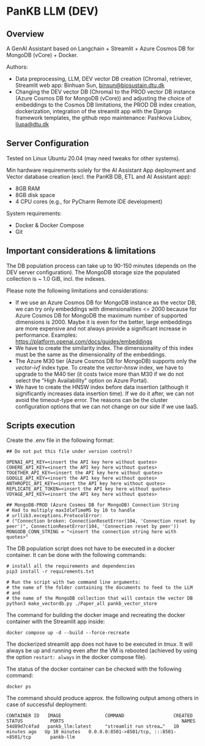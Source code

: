 # PanKB LLM (DEV)

## Overview

A GenAI Assistant based on Langchain + Streamlit + Azure Cosmos DB for MongoDB (vCore) + Docker.

Authors:
- Data preprocessing, LLM, DEV vector DB creation (Chroma), retriever, Streamlit web app: Binhuan Sun, binsun@biosustain.dtu.dk 
- Changing the DEV vector DB (Chroma) to the PROD vector DB instance (Azure Cosmos DB for MongoDB (vCore)) and adjusting the choice of embeddings to the Cosmos DB limitations, the PROD DB index creation, dockerization, integration of the streamlit app with the Django framework templates, the github repo maintenance: Pashkova Liubov, liupa@dtu.dk

## Server Configuration
Tested on Linux Ubuntu 20.04 (may need tweaks for other systems).

Min hardware requirements solely for the AI Assistant App deployment and Vector database creation (excl. the PanKB DB, ETL and AI Assistant app):
- 8GB RAM
- 8GB disk space
- 4 CPU cores (e.g., for PyCharm Remote IDE development)

System requirements:
- Docker & Docker Compose
- Git

## Important considerations & limitations

The DB population process can take up to 90-150 minutes (depends on the DEV server configuration). The MongoDB storage size the populated collection is ~ 1.0 GiB, incl. the indexes.

Please note the following limitations and considerations:
- If we use an Azure Cosmos DB for MongoDB instance as the vector DB, we can try only embeddings with dimensionalities <= 2000 because for Azure Cosmos DB for MongoDB the maximum number of supported dimensions is 2000. Maybe it is even for the better, large embeddings are more expensive and not always provide a significant increase in performance. Examples: https://platform.openai.com/docs/guides/embeddings 
- We have to create the similarity index. The dimensionality of this index must be the same as the dimensionality of the embeddings.
- The Azure M30 tier (Azure Cosmos DB for MongoDB) supports only the <i>vector-ivf</i> index type. To create the <i>vector-hnsw</i> index, we have to upgrade to the M40 tier (it costs twice more than M30 if we do not select the "High Availability" option on Azure Portal).
- We have to create the HNSW index before data insertion (although it significantly increases data insertion time). If we do it after, we can not avoid the timeout-type error. The reasons can be the cluster configuration options that we can not change on our side if we use IaaS.

## Scripts execution

Create the .env file in the following format:
```
## Do not put this file under version control!

OPENAI_API_KEY=<insert the API key here without quotes>
COHERE_API_KEY=<insert the API key here without quotes>
TOGETHER_API_KEY=<insert the API key here without quotes>
GOOGLE_API_KEY=<insert the API key here without quotes>
ANTHROPIC_API_KEY=<insert the API key here without quotes>
REPLICATE_API_TOKEN=<insert the API key here without quotes>
VOYAGE_API_KEY=<insert the API key here without quotes>

## MongoDB-PROD (Azure Cosmos DB for MongoDB) Connection String
# Had to multiply maxIdleTimeMS by 10 to handle
# urllib3.exceptions.ProtocolError: 
# ("Connection broken: ConnectionResetError(104, 'Connection reset by peer')", ConnectionResetError(104, 'Connection reset by peer'))
MONGODB_CONN_STRING = "<insert the connection string here with quotes>"
```

The DB population script does not have to be executed in a docker container. It can be done with the following commands:
```
# install all the requirements and dependencies
pip3 install -r requirements.txt

# Run the script with two command line arguments: 
# the name of the folder containing the documents to feed to the LLM 
# and 
# the name of the MongoDB collection that will contain the vector DB
python3 make_vectordb.py ./Paper_all pankb_vector_store
```
The command for building the docker image and recreating the docker container with the Streamlit app inside:
```
docker compose up -d --build --force-recreate
```
The dockerized streamlit app does not have to be executed in <i>tmux</i>. It will always be up and running even after the VM is rebooted (achieved by using the option `restart: always` in the docker compose file).

The status of the docker container can be checked with the following command:
```
docker ps
```
The command should produce approx. the following output among others in case of successful deployment:
```
CONTAINER ID   IMAGE                COMMAND                  CREATED          STATUS          PORTS                                           NAMES
54d89d7c4fad   pankb_llm:latest     "streamlit run strea…"   10 minutes ago   Up 10 minutes   0.0.0.0:8501->8501/tcp, :::8501->8501/tcp       pankb-llm
```